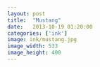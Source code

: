 ```yaml
---
layout: post
title:  "Mustang"
date:   2013-10-19 01:20:00
categories: ['ink']
image: ink/mustang.jpg
image_width: 533
image_height: 400
---
```


